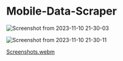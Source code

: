 # Mobile-Data-Scraper
![Screenshot from 2023-11-10 21-30-03](https://github.com/ChedlyRebai/Mobile-Data-Scraper/assets/107418294/ff5714ab-c918-47f1-b754-4ef1fbfe5022)

![Screenshot from 2023-11-10 21-30-11](https://github.com/ChedlyRebai/Mobile-Data-Scraper/assets/107418294/af08557d-a2f4-4849-8a4b-d4d87b24291e)

[Screenshots.webm](https://github.com/ChedlyRebai/Mobile-Data-Scraper/assets/107418294/3894ee4b-a3e5-457e-adbe-c12f2cf6d3f5)
